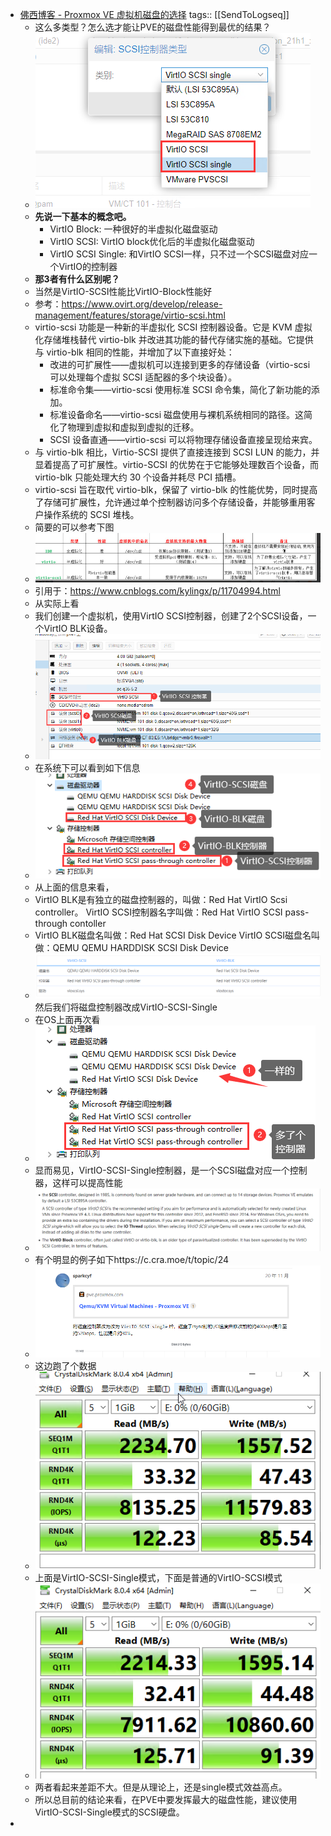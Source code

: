 - [佛西博客 - Proxmox VE 虚拟机磁盘的选择](https://foxi.buduanwang.vip/virtualization/1214.html/)
  tags:: [[SendToLogseq]]
	- 这么多类型？怎么选才能让PVE的磁盘性能得到最优的结果？
	- ![image.png](../assets/image_1722481884861_0.png)
	- **先说一下基本的概念吧。**
		- VirtIO Block:
		  一种很好的半虚拟化磁盘驱动
		- VirtIO SCSI:
		  VirtIO block优化后的半虚拟化磁盘驱动
		- VirtIO SCSI Single:
		  和VirtIO SCSI一样，只不过一个SCSI磁盘对应一个VirtIO的控制器
	- **那3者有什么区别呢？**
	- 当然是VirtIO-SCSI性能比VirtIO-Block性能好
	- 参考：https://www.ovirt.org/develop/release-management/features/storage/virtio-scsi.html
	- virtio-scsi 功能是一种新的半虚拟化 SCSI 控制器设备。它是 KVM 虚拟化存储堆栈替代 virtio-blk 并改进其功能的替代存储实施的基础。它提供与 virtio-blk 相同的性能，并增加了以下直接好处：
		- 改进的可扩展性——虚拟机可以连接到更多的存储设备（virtio-scsi 可以处理每个虚拟 SCSI 适配器的多个块设备）。
		- 标准命令集——virtio-scsi 使用标准 SCSI 命令集，简化了新功能的添加。
		- 标准设备命名——virtio-scsi 磁盘使用与裸机系统相同的路径。这简化了物理到虚拟和虚拟到虚拟的迁移。
		- SCSI 设备直通——virtio-scsi 可以将物理存储设备直接呈现给来宾。
	- 与 virtio-blk 相比，Virtio-SCSI 提供了直接连接到 SCSI LUN 的能力，并显着提高了可扩展性。virtio-SCSI 的优势在于它能够处理数百个设备，而 virtio-blk 只能处理大约 30 个设备并耗尽 PCI 插槽。
	- virtio-scsi 旨在取代 virtio-blk，保留了 virtio-blk 的性能优势，同时提高了存储可扩展性，允许通过单个控制器访问多个存储设备，并能够重用客户操作系统的 SCSI 堆栈。
	- 简要的可以参考下图
	- ![image.png](../assets/image_1722481894407_0.png)
	- 引用于：https://www.cnblogs.com/kylingx/p/11704994.html
	- 从实际上看
	- 我们创建一个虚拟机，使用VirtIO SCSI控制器，创建了2个SCSI设备，一个VirtIO BLK设备。
	- ![image.png](../assets/image_1722481906138_0.png)
	- 在系统下可以看到如下信息
	- ![image.png](../assets/image_1722481917569_0.png)
	- 从上面的信息来看，
	- VirtIO BLK是有独立的磁盘控制器的，叫做：Red Hat VirtIO Scsi controller。
	  VirtIO SCSI控制器名字叫做：Red Hat VirtIO SCSI pass-through contoller
	- VirtIO BLK磁盘名叫做：Red Hat SCSI Disk Device
	  VirtIO SCSI磁盘名叫做：QEMU QEMU HARDDISK SCSI Disk Device
	- ![image.png](../assets/image_1722482174156_0.png) 然后我们将磁盘控制器改成VirtIO-SCSI-Single
	- 在OS上面再次看
	- ![image.png](../assets/image_1722481932043_0.png)
	- 显而易见，VirtIO-SCSI-Single控制器，是一个SCSI磁盘对应一个控制器，这样可以提高性能
	- ![image.png](../assets/image_1722481945060_0.png)
	- 有个明显的例子如下https://c.cra.moe/t/topic/24
	- ![image.png](../assets/image_1722481954724_0.png)
	- 这边跑了个数据
	- ![image.png](../assets/image_1722481965760_0.png)
	- 上面是VirtIO-SCSI-Single模式，下面是普通的VirtIO-SCSI模式
	- ![image.png](../assets/image_1722481975586_0.png)
	- 两者看起来差距不大。但是从理论上，还是single模式效益高点。
	- 所以总目前的结论来看，在PVE中要发挥最大的磁盘性能，建议使用VirtIO-SCSI-Single模式的SCSI硬盘。
-
